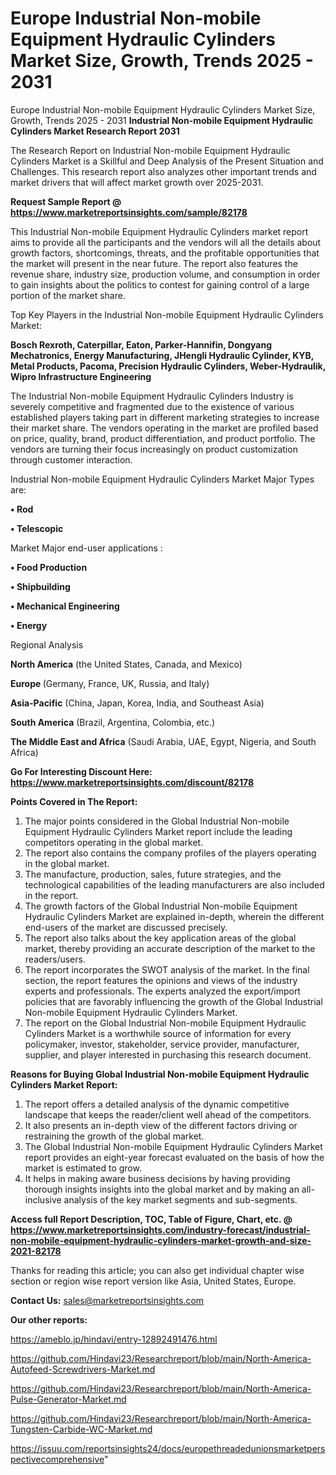 # Europe Industrial Non-mobile Equipment Hydraulic Cylinders Market Size, Growth, Trends 2025 - 2031
Europe Industrial Non-mobile Equipment Hydraulic Cylinders Market Size, Growth, Trends 2025 - 2031
<strong>Industrial Non-mobile Equipment Hydraulic Cylinders Market Research Report 2031</strong>

The Research Report on Industrial Non-mobile Equipment Hydraulic Cylinders Market is a Skillful and Deep Analysis of the Present Situation and Challenges. This research report also analyzes other important trends and market drivers that will affect market growth over 2025-2031.

<strong>Request Sample Report @ <a href=https://www.marketreportsinsights.com/sample/82178>https://www.marketreportsinsights.com/sample/82178</a></strong>

This Industrial Non-mobile Equipment Hydraulic Cylinders market report aims to provide all the participants and the vendors will all the details about growth factors, shortcomings, threats, and the profitable opportunities that the market will present in the near future. The report also features the revenue share, industry size, production volume, and consumption in order to gain insights about the politics to contest for gaining control of a large portion of the market share.

Top Key Players in the Industrial Non-mobile Equipment Hydraulic Cylinders Market:

<strong>Bosch Rexroth, Caterpillar, Eaton, Parker-Hannifin, Dongyang Mechatronics, Energy Manufacturing, JHengli Hydraulic Cylinder, KYB, Metal Products, Pacoma, Precision Hydraulic Cylinders, Weber-Hydraulik, Wipro Infrastructure Engineering</strong>

The Industrial Non-mobile Equipment Hydraulic Cylinders Industry is severely competitive and fragmented due to the existence of various established players taking part in different marketing strategies to increase their market share. The vendors operating in the market are profiled based on price, quality, brand, product differentiation, and product portfolio. The vendors are turning their focus increasingly on product customization through customer interaction.

Industrial Non-mobile Equipment Hydraulic Cylinders Market Major Types are:

<strong>• Rod

• Telescopic</strong>

Market Major end-user applications :

<strong>• Food Production

• Shipbuilding

• Mechanical Engineering

• Energy</strong>

Regional Analysis

</u><strong><b>North America</b></strong> (the United States, Canada, and Mexico)

<strong><b>Europe </b></strong>(Germany, France, UK, Russia, and Italy)

<strong><b>Asia-Pacific</b></strong> (China, Japan, Korea, India, and Southeast Asia)

<strong><b>South America</b></strong> (Brazil, Argentina, Colombia, etc.)

<strong><b>The Middle East and Africa</b></strong> (Saudi Arabia, UAE, Egypt, Nigeria, and South Africa)

<strong>Go For Interesting Discount Here: <a href=https://www.marketreportsinsights.com/discount/82178>https://www.marketreportsinsights.com/discount/82178</a></strong>

<strong>Points Covered in The Report:</strong>
<ol>
  <li>The major points considered in the Global Industrial Non-mobile Equipment Hydraulic Cylinders Market report include the leading competitors operating in the global market.</li>
  <li>The report also contains the company profiles of the players operating in the global market.</li>
  <li>The manufacture, production, sales, future strategies, and the technological capabilities of the leading manufacturers are also included in the report.</li>
  <li>The growth factors of the Global Industrial Non-mobile Equipment Hydraulic Cylinders Market are explained in-depth, wherein the different end-users of the market are discussed precisely.</li>
  <li>The report also talks about the key application areas of the global market, thereby providing an accurate description of the market to the readers/users.</li>
  <li>The report incorporates the SWOT analysis of the market. In the final section, the report features the opinions and views of the industry experts and professionals. The experts analyzed the export/import policies that are favorably influencing the growth of the Global Industrial Non-mobile Equipment Hydraulic Cylinders Market.</li>
  <li>The report on the Global Industrial Non-mobile Equipment Hydraulic Cylinders Market is a worthwhile source of information for every policymaker, investor, stakeholder, service provider, manufacturer, supplier, and player interested in purchasing this research document.</li>
</ol>
<strong>Reasons for Buying Global Industrial Non-mobile Equipment Hydraulic Cylinders Market Report:</strong>

<ol>
  <li>The report offers a detailed analysis of the dynamic competitive landscape that keeps the reader/client well ahead of the competitors.</li>
  <li>It also presents an in-depth view of the different factors driving or restraining the growth of the global market.</li>
  <li>The Global Industrial Non-mobile Equipment Hydraulic Cylinders Market report provides an eight-year forecast evaluated on the basis of how the market is estimated to grow.</li>
  <li>It helps in making aware business decisions by having providing thorough insights insights into the global market and by making an all-inclusive analysis of the key market segments and sub-segments.</li>
</ol>
<strong>Access full Report Description, TOC, Table of Figure, Chart, etc. @ <a href=https://www.marketreportsinsights.com/industry-forecast/industrial-non-mobile-equipment-hydraulic-cylinders-market-growth-and-size-2021-82178>https://www.marketreportsinsights.com/industry-forecast/industrial-non-mobile-equipment-hydraulic-cylinders-market-growth-and-size-2021-82178</a></strong>


Thanks for reading this article; you can also get individual chapter wise section or region wise report version like Asia, United States, Europe.

<strong>Contact Us:</strong>
sales@marketreportsinsights.com

<strong>Our other reports:</strong>

<a href=https://ameblo.jp/hindavi/entry-12892491476.html>https://ameblo.jp/hindavi/entry-12892491476.html</a>

<a href=https://github.com/Hindavi23/Researchreport/blob/main/North-America-Autofeed-Screwdrivers-Market.md>https://github.com/Hindavi23/Researchreport/blob/main/North-America-Autofeed-Screwdrivers-Market.md</a>

<a href=https://github.com/Hindavi23/Researchreport/blob/main/North-America-Pulse-Generator-Market.md>https://github.com/Hindavi23/Researchreport/blob/main/North-America-Pulse-Generator-Market.md</a>

<a href=https://github.com/Hindavi23/Researchreport/blob/main/North-America-Tungsten-Carbide-WC-Market.md>https://github.com/Hindavi23/Researchreport/blob/main/North-America-Tungsten-Carbide-WC-Market.md</a>

<a href=https://issuu.com/reportsinsights24/docs/europethreadedunionsmarketperspectivecomprehensive>https://issuu.com/reportsinsights24/docs/europethreadedunionsmarketperspectivecomprehensive</a>"
